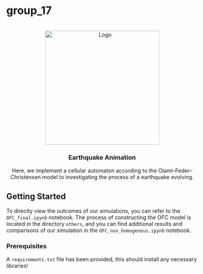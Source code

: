 # group_17


<br />
<div align="center">
  <a href="https://github.com/vitalismaxim/group_17">
    <img src="figures/earthquake_animation.gif" alt="Logo" width="300" height="300">
  </a>

<h3 align="center">Earthquake Animation</h3>

  <p align="center">
Here, we implement a cellular automaton according to the Olami–Feder–Christensen model to investigating the process of a earthquake evolving. 
  </p>

</div>


## Getting Started
To directly view the outcomes of our simulations, you can refer to the `OFC_final.ipynb` notebook. The process of constructing the OFC model is located in the directory `others`, and you can find additional results and comparisons of our simulation in the `OFC_non_homogenous.ipynb` notebook.




### Prerequisites

A `requirements.txt` file has been provided, this should install any necessary libraries!
